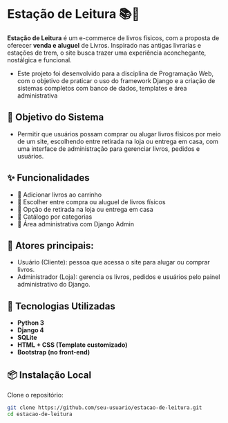 # Estação de Leitura 📚🚂

**Estação de Leitura** é um e-commerce de livros físicos, com a proposta de oferecer **venda e aluguel** de Livros. Inspirado nas antigas livrarias e estações de trem, o site busca trazer uma experiência aconchegante, nostálgica e funcional.

- Este projeto foi desenvolvido para a disciplina de Programação Web, com o objetivo de praticar o uso do framework Django e a criação de sistemas completos com banco de dados, templates e área administrativa


## 📌 Objetivo do Sistema

- Permitir que usuários possam comprar ou alugar livros físicos por meio de um site, escolhendo entre retirada na loja ou entrega em casa, com uma interface de administração para gerenciar livros, pedidos e usuários.

## ✨ Funcionalidades

- 🛒 Adicionar livros ao carrinho
- 💼 Escolher entre compra ou aluguel de livros físicos
- 📍 Opção de retirada na loja ou entrega em casa
- 🔎 Catálogo por categorias
- 🔐 Área administrativa com Django Admin

## 👤 Atores principais:

- Usuário (Cliente): pessoa que acessa o site para alugar ou comprar livros.
- Administrador (Loja): gerencia os livros, pedidos e usuários pelo painel administrativo do Django.
  
## 🧰 Tecnologias Utilizadas

- **Python 3**
- **Django 4**
- **SQLite**
- **HTML + CSS (Template customizado)**
- **Bootstrap (no front-end)**

## 📦 Instalação Local

Clone o repositório:

```bash
git clone https://github.com/seu-usuario/estacao-de-leitura.git
cd estacao-de-leitura
